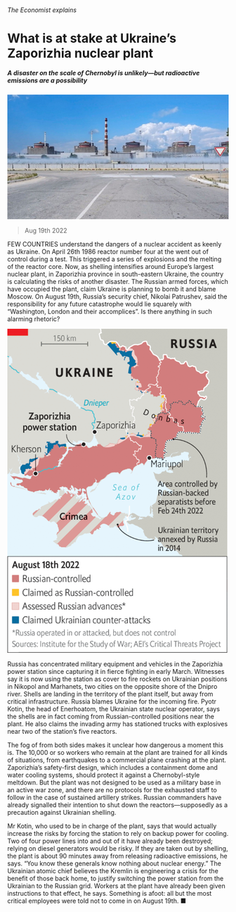 ###### The Economist explains

# What is at stake at Ukraine’s Zaporizhia nuclear plant 

##### A disaster on the scale of Chernobyl is unlikely—but radioactive emissions are a possibility 

![image](images/20220820_EUP504.jpg) 

> Aug 19th 2022 


FEW COUNTRIES understand the dangers of a nuclear accident as keenly as Ukraine. On April 26th 1986 reactor number four at the  went out of control during a test. This triggered a series of explosions and the melting of the reactor core. Now, as shelling intensifies around Europe’s largest nuclear plant, in Zaporizhia province in south-eastern Ukraine, the country is calculating the risks of another disaster. The Russian armed forces, which have occupied the plant, claim Ukraine is planning to bomb it and blame Moscow. On August 19th, Russia’s security chief, Nikolai Patrushev, said the responsibility for any future catastrophe would lie squarely with “Washington, London and their accomplices”. Is there anything in such alarming rhetoric?

![image](images/20220827_WOM936.png) 


Russia has concentrated military equipment and vehicles in the Zaporizhia power station since capturing it in fierce fighting in early March. Witnesses say it is now using the station as cover to fire rockets on Ukrainian positions in Nikopol and Marhanets, two cities on the opposite shore of the Dnipro river. Shells are landing in the territory of the plant itself, but away from critical infrastructure. Russia blames Ukraine for the incoming fire. Pyotr Kotin, the head of Enerhoatom, the Ukrainian state nuclear operator, says the shells are in fact coming from Russian-controlled positions near the plant. He also claims the invading army has stationed trucks with explosives near two of the station’s five reactors.

The fog of  from both sides makes it unclear how dangerous a moment this is. The 10,000 or so workers who remain at the plant are trained for all kinds of situations, from earthquakes to a commercial plane crashing at the plant. Zaporizhia’s safety-first design, which includes a containment dome and water cooling systems, should protect it against a Chernobyl-style meltdown. But the plant was not designed to be used as a military base in an active war zone, and there are no protocols for the exhausted staff to follow in the case of sustained artillery strikes. Russian commanders have already signalled their intention to shut down the reactors—supposedly as a precaution against Ukrainian shelling.

Mr Kotin, who used to be in charge of the plant, says that would actually increase the risks by forcing the station to rely on backup power for cooling. Two of four power lines into and out of it have already been destroyed; relying on diesel generators would be risky. If they are taken out by shelling, the plant is about 90 minutes away from releasing radioactive emissions, he says. “You know these generals know nothing about nuclear energy.” The Ukrainian atomic chief believes the Kremlin is engineering a crisis for the benefit of those back home, to justify switching the power station from the Ukrainian to the Russian grid. Workers at the plant have already been given instructions to that effect, he says. Something is afoot: all but the most critical employees were told not to come in on August 19th. ■





